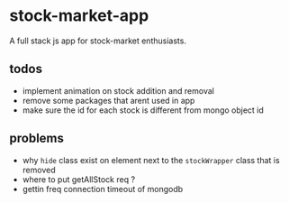 # stock-market-app
A full stack js app for stock-market enthusiasts.


## todos
* implement animation on stock addition and removal
* remove some packages that arent used in app
* make sure the id for each stock is different from mongo object id

## problems
* why `hide` class exist on element next to the `stockWrapper` class that is removed
* where to put getAllStock req ?
* gettin freq connection timeout of mongodb
